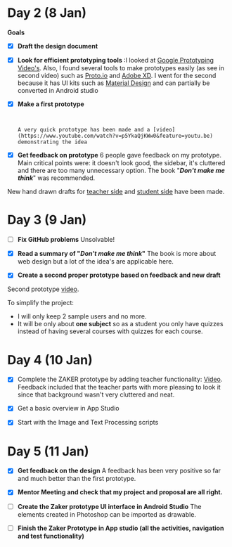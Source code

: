 # Day 2 (8 Jan)

**Goals**

- [x] **Draft the design document**

- [x] **Look for efficient prototyping tools** :I looked at [Google Prototyping Video's](https://www.youtube.com/watch?v=JMjozqJS44M&t=1s). Also, I found several tools to make prototypes easily (as see in second video) such as [Proto.io](https://proto.io/) and [Adobe XD](https://www.adobe.com/products/xd/ui-design-kits.html). I went for the second because it has UI kits such as [Material Design](https://material.io/) and can partially be converted in Android studio

- [x] **Make a first prototype**

      ​

      A very quick prototype has been made and a [video](https://www.youtube.com/watch?v=p5YkaQjKWw0&feature=youtu.be) demonstrating the idea

- [x] **Get feedback on prototype**
      6 people gave feedback on my prototype. Main critical points were: it doesn't look good, the sidebar, it's cluttered and there are too many unnecessary option. 
      The book "***Don't make me think***" was recommended.



New hand drawn drafts for [teacher side](https://github.com/artix15/Project-NAS/blob/master/Prototypes/Zaker%20Adventure%20Prototype/Draft%20Teacher%20side.jpg) and [student side](https://github.com/artix15/Project-NAS/blob/master/Prototypes/Zaker%20Adventure%20Prototype/Draft%20student%20side.jpg) have been made.



# Day 3 (9 Jan)

- [ ] **Fix GitHub problems**
      Unsolvable! 

- [x] **Read a summary of "*Don't make me think*"**
      The book is more about web design but a lot of the idea's are applicable here.

- [x] **Create a second proper prototype based on feedback and new draft**

Second prototype [video](https://www.youtube.com/watch?v=dPi2C28WYpQ&feature=youtu.be&fbclid=IwAR1snFk3T4RJoFFlXDoGs7b4SqR7w5wlb-OdB_xoOOzI8z6aajFOlQEQEVU). 

To simplify the project: 

- I will only keep 2 sample users and no more.
- It will be only about **one subject** so as a student you only have quizzes instead of having several courses with quizzes for each course.



# Day 4 (10 Jan) 

- [x] Complete the ZAKER prototype by adding teacher functionality: [Video](https://youtu.be/h-DTupYigps). Feedback included that the teacher parts with more pleasing to look it since that background wasn't very cluttered and neat.

- [x] Get a basic overview in App Studio 

- [x] Start with the Image and Text Processing scripts




# Day 5 (11 Jan)

- [x] **Get feedback on the design**
      A feedback has been very positive so far and much better than the first prototype.
- [x] **Mentor Meeting and check that my project and proposal are all right.**
- [ ] **Create the Zaker prototype UI interface in Android Studio**
      The elements created in Photoshop can be imported as drawable. 
- [ ] **Finish the Zaker Prototype in App studio (all the activities, navigation and test functionality)**



